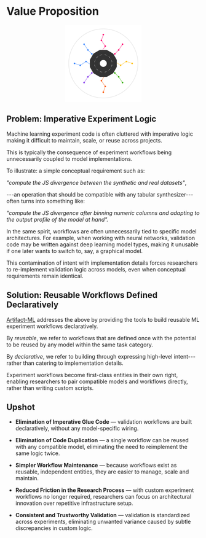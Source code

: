 # Value Proposition

<p align="center">
  <img src="../assets/artifact_ml_logo.svg" width="200" alt="Artifact-ML Logo">
</p>

## Problem: Imperative Experiment Logic

Machine learning experiment code is often cluttered with imperative logic making it difficult to maintain, scale, or reuse across projects.

This is typically the consequence of experiment workflows being unnecessarily coupled to model implementations.

To illustrate: a simple conceptual requirement such as:

*"compute the JS divergence between the synthetic and real datasets"*,

---an operation that should be compatible with any tabular synthesizer---often turns into something like:

*"compute the JS divergence after binning numeric columns and adapting to the output profile of the model at hand".*

In the same spirit, workflows are often unnecessarily tied to specific model architectures. For example, when working with neural networks, validation code may be written against deep learning model types, making it unusable if one later wants to switch to, say, a graphical model.

This contamination of intent with implementation details forces researchers to re-implement validation logic across models, even when conceptual requirements remain identical.

## Solution: Reusable Workflows Defined Declaratively

[Artifact-ML](https://github.com/vasileios-ektor-papoulias/artifact-ml) addresses the above by providing the tools to build reusable ML experiment workflows declaratively.

By *reusable*, we refer to workflows that are defined once with the potential to be reused by any model within the same task category.

By *declarative*, we refer to building through expressing high-level intent---rather than catering to implementation details.

Experiment workflows become first-class entities in their own right, enabling researchers to pair compatible models and workflows directly, rather than writing custom scripts.

## Upshot

- **Elimination of Imperative Glue Code** — validation workflows are built declaratively, without any model-specific wiring.

- **Elimination of Code Duplication** — a single workflow can be reused with any compatible model, eliminating the need to reimplement the same logic twice.

- **Simpler Workflow Maintenance** — because workflows exist as reusable, independent entities, they are easier to manage, scale and maintain.

- **Reduced Friction in the Research Process** — with custom experiment workflows no longer required, researchers can focus on architectural innovation over repetitive infrastructure setup.
 
- **Consistent and Trustworthy Validation** — validation is standardized across experiments, eliminating unwanted variance caused by subtle discrepancies in custom logic.